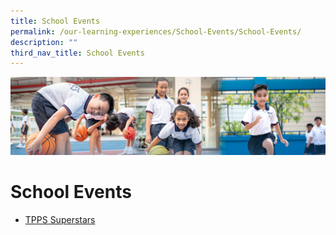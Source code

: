 ```yaml
---
title: School Events
permalink: /our-learning-experiences/School-Events/School-Events/
description: ""
third_nav_title: School Events
---
```

![](/images/Our%20Learning%20Experiences.jpg)

School Events
=============

<!--*   [Chinese New Year celebrations](/our-learning-experiences/School-Events/Chinese-New-Year-celebrations/)
*   [Hari Raya Celebrations](/our-learning-experiences/School-Events/Hari-Raya-Celebration/)
*   [Mother Tongue Fortnight](/our-learning-experiences/School-Events/Mother-Tongue-Fortnight/)
*   [Total Defence Day](/our-learning-experiences/School-Events/Total-Defence-Day/)
    
*   [International Friendship Day](/our-learning-experiences/School-Events/International-Friendship-Day/)
*   [Cyber Wellness Carnival](/our-learning-experiences/School-Events/Cyber-Wellness-Carnival/)
    
*   [Fire Incident Drill](/our-learning-experiences/School-Events/Fire-Incident-Drill/)
*   [Spark The Dream Financial Literacy](/our-learning-experiences/School-Events/Spark-The-Dream-Financial-Literacy/)
*   [P4 and P5 Anti-Drug Ambassador Activity](/our-learning-experiences/School-Events/P4-and-P5-Anti-Drug-Ambassador-Activity/)
*   [SBS Transit Roadshow - Bus Safety Campaign ‘No Falls On Board’](/our-learning-experiences/School-Events/SBS-Transit-Roadshow-Bus-Safety-Campaign-No-Falls-On-Board/)
    
*   [Children's Day](/our-learning-experiences/School-Events/Childrens-Day/)
*   [Racial Harmony Day](/our-learning-experiences/School-Events/Racial-Harmony-Day/)
*   [National Day](/our-learning-experiences/School-Events/National-Day/) -->
    
*   [TPPS Superstars](/our-learning-experiences/School-Events/TPPS-Superstars/)

